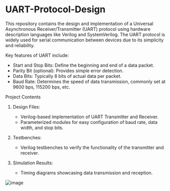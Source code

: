 # UART-Protocol-Design

This repository contains the design and implementation of a Universal Asynchronous Receiver/Transmitter (UART) protocol using hardware description languages like Verilog and SystemVerilog. The UART protocol is widely used for serial communication between devices due to its simplicity and reliability.

Key features of UART include:

* Start and Stop Bits: Define the beginning and end of a data packet.
* Parity Bit (optional): Provides simple error detection.
* Data Bits: Typically 8 bits of actual data per packet.
* Baud Rate: Determines the speed of data transmission, commonly set at 9600 bps, 115200 bps, etc.

Project Contents

1. Design Files:
    * Verilog-based implementation of UART Transmitter and Receiver.
    * Parameterized modules for easy configuration of baud rate, data width, and stop bits.

2. Testbenches:
    * Verilog testbenches to verify the functionality of the transmitter and receiver.

3. Simulation Results:
    * Timing diagrams showcasing data transmission and reception.

![image](https://github.com/user-attachments/assets/dd0799ce-4040-4479-99e4-e7c1a12e6da9)
